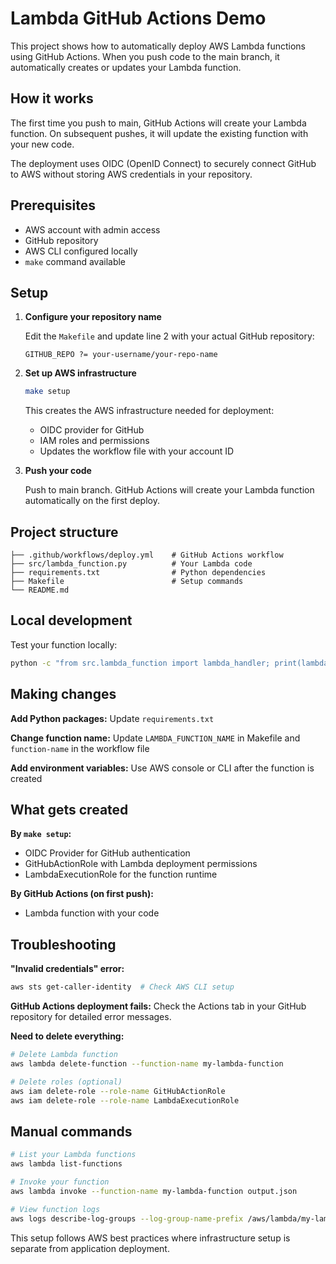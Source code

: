 # Lambda GitHub Actions Demo

This project shows how to automatically deploy AWS Lambda functions using GitHub Actions. When you push code to the main branch, it automatically creates or updates your Lambda function.

## How it works

The first time you push to main, GitHub Actions will create your Lambda function. On subsequent pushes, it will update the existing function with your new code.

The deployment uses OIDC (OpenID Connect) to securely connect GitHub to AWS without storing AWS credentials in your repository.

## Prerequisites

- AWS account with admin access
- GitHub repository
- AWS CLI configured locally
- `make` command available

## Setup

1. **Configure your repository name**
   
   Edit the `Makefile` and update line 2 with your actual GitHub repository:
   ```
   GITHUB_REPO ?= your-username/your-repo-name
   ```

2. **Set up AWS infrastructure**
   ```bash
   make setup
   ```
   
   This creates the AWS infrastructure needed for deployment:
   - OIDC provider for GitHub
   - IAM roles and permissions
   - Updates the workflow file with your account ID

3. **Push your code**
   
   Push to main branch. GitHub Actions will create your Lambda function automatically on the first deploy.

## Project structure

```
├── .github/workflows/deploy.yml    # GitHub Actions workflow
├── src/lambda_function.py          # Your Lambda code
├── requirements.txt                # Python dependencies
├── Makefile                        # Setup commands
└── README.md
```

## Local development

Test your function locally:
```bash
python -c "from src.lambda_function import lambda_handler; print(lambda_handler({}, None))"
```

## Making changes

**Add Python packages:** Update `requirements.txt`

**Change function name:** Update `LAMBDA_FUNCTION_NAME` in Makefile and `function-name` in the workflow file

**Add environment variables:** Use AWS console or CLI after the function is created

## What gets created

**By `make setup`:**
- OIDC Provider for GitHub authentication
- GitHubActionRole with Lambda deployment permissions
- LambdaExecutionRole for the function runtime

**By GitHub Actions (on first push):**
- Lambda function with your code

## Troubleshooting

**"Invalid credentials" error:**
```bash
aws sts get-caller-identity  # Check AWS CLI setup
```

**GitHub Actions deployment fails:**
Check the Actions tab in your GitHub repository for detailed error messages.

**Need to delete everything:**
```bash
# Delete Lambda function
aws lambda delete-function --function-name my-lambda-function

# Delete roles (optional)
aws iam delete-role --role-name GitHubActionRole
aws iam delete-role --role-name LambdaExecutionRole
```

## Manual commands

```bash
# List your Lambda functions
aws lambda list-functions

# Invoke your function
aws lambda invoke --function-name my-lambda-function output.json

# View function logs
aws logs describe-log-groups --log-group-name-prefix /aws/lambda/my-lambda-function
```

This setup follows AWS best practices where infrastructure setup is separate from application deployment.